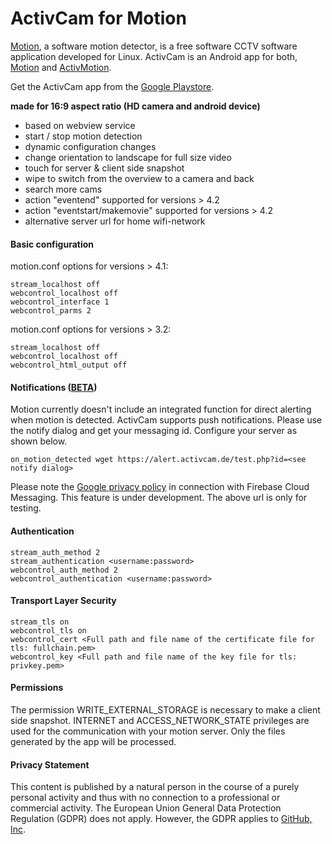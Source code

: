 # ActivCam for Motion

[Motion](https://motion-project.github.io), a software motion detector, is a free software CCTV software application developed for Linux. 
ActivCam is an Android app for both, [Motion](https://motion-project.github.io) and [ActivMotion](https://esp8266.activcam.de). 

Get the ActivCam app from the [Google Playstore](https://play.google.com/store/apps/details?id=de.avtivcam).

**made for 16:9 aspect ratio (HD camera and android device)**
 
  - based on webview service
  - start / stop motion detection
  - dynamic configuration changes
  - change orientation to landscape for full size video
  - touch for server & client side snapshot
  - wipe to switch from the overview to a camera and back
  - search more cams
  - action "eventend" supported for versions > 4.2
  - action "eventstart/makemovie" supported for versions > 4.2
  - alternative server url for home wifi-network

#### Basic configuration

motion.conf options for versions > 4.1:

    stream_localhost off
    webcontrol_localhost off
    webcontrol_interface 1
    webcontrol_parms 2
  
motion.conf options for versions > 3.2:
  
    stream_localhost off
    webcontrol_localhost off
    webcontrol_html_output off
    
#### Notifications ([BETA](https://play.google.com/apps/testing/de.avtivcam))

Motion currently doesn't include an integrated function for direct alerting when motion is detected.
ActivCam supports push notifications. Please use the notify dialog and get your messaging id. 
Configure your server as shown below.
  
    on_motion_detected wget https://alert.activcam.de/test.php?id=<see notify dialog>

Please note the [Google privacy policy](https://policies.google.com/privacy) in connection with 
Firebase Cloud Messaging. This feature is under development. The above url is only for testing.

#### Authentication 

    stream_auth_method 2
    stream_authentication <username:password>
    webcontrol_auth_method 2
    webcontrol_authentication <username:password>

#### Transport Layer Security 

    stream_tls on
    webcontrol_tls on
    webcontrol_cert <Full path and file name of the certificate file for tls: fullchain.pem>
    webcontrol_key <Full path and file name of the key file for tls: privkey.pem>

#### Permissions
The permission WRITE_EXTERNAL_STORAGE is necessary to make a client side snapshot. 
INTERNET and ACCESS_NETWORK_STATE privileges are used for the communication 
with your motion server. Only the files generated by the app will be processed. 
    
#### Privacy Statement

This content is published by a natural person in the course of a purely personal activity and 
thus with no connection to a professional or commercial activity. The European Union General 
Data Protection Regulation (GDPR) does not apply. However, the GDPR applies to 
[GitHub, Inc](https://help.github.com/articles/github-privacy-statement/).
